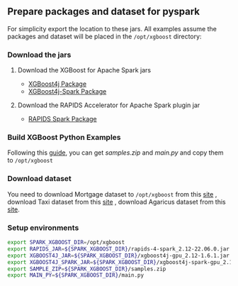 ## Prepare packages and dataset for pyspark

For simplicity export the location to these jars. All examples assume the packages and dataset will be placed in the `/opt/xgboost` directory:

### Download the jars

1. Download the XGBoost for Apache Spark jars
   * [XGBoost4j Package](https://repo1.maven.org/maven2/ml/dmlc/xgboost4j-gpu_2.12/1.6.1/)
   * [XGBoost4j-Spark Package](https://repo1.maven.org/maven2/ml/dmlc/xgboost4j-spark-gpu_2.12/1.6.1/)

2. Download the RAPIDS Accelerator for Apache Spark plugin jar
   * [RAPIDS Spark Package](https://repo1.maven.org/maven2/com/nvidia/rapids-4-spark_2.12/22.06.0/rapids-4-spark_2.12-22.06.0.jar)

### Build XGBoost Python Examples

Following this [guide](/docs/get-started/xgboost-examples/building-sample-apps/python.md), you can get *samples.zip* and *main.py* and copy them to `/opt/xgboost`

### Download dataset

You need to download Mortgage dataset to `/opt/xgboost` from this [site](https://docs.rapids.ai/datasets/mortgage-data)
, download Taxi dataset from this [site](https://www1.nyc.gov/site/tlc/about/tlc-trip-record-data.page)
, download Agaricus dataset from this [site](https://gust.dev/r/xgboost-agaricus).

### Setup environments

``` bash
export SPARK_XGBOOST_DIR=/opt/xgboost
export RAPIDS_JAR=${SPARK_XGBOOST_DIR}/rapids-4-spark_2.12-22.06.0.jar
export XGBOOST4J_JAR=${SPARK_XGBOOST_DIR}/xgboost4j-gpu_2.12-1.6.1.jar
export XGBOOST4J_SPARK_JAR=${SPARK_XGBOOST_DIR}/xgboost4j-spark-gpu_2.12-1.6.1.jar
export SAMPLE_ZIP=${SPARK_XGBOOST_DIR}/samples.zip
export MAIN_PY=${SPARK_XGBOOST_DIR}/main.py
```
